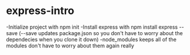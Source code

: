 # express-intro

-Initialize project with npm init
-Install express with npm install express --save (--save updates package.json so you don't have to worry about the dependecies when you clone it down)
-node_modules keeps all of the modules don't have to worry about them again really
